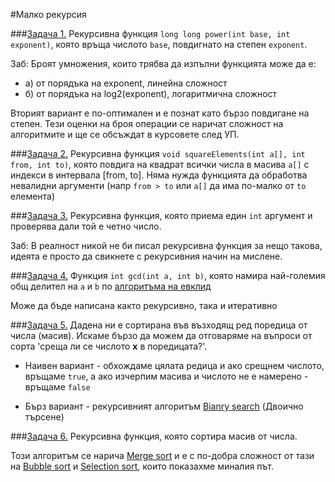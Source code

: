 #Малко рекурсия

###[Задача 1.]()
Рекурсивна функция `long long power(int base, int exponent)`, която връща числото `base`, повдигнато на степен `exponent`.

Заб: Броят умножения, които трябва да изпълни функцията може да е:
* a) от порядъка на exponent, линейна сложност
* б) от порядъка на log2(exponent), логаритмична сложност

Вторият вариант е по-оптимален и е познат като бързо повдигане на степен. Тези оценки на броя операции се наричат сложност на алгоритмите и ще се обсъждат в курсовете след УП.



###[Задача 2.]()
Рекурсивна функция `void squareElements(int a[], int from, int to)`, която повдига на квадрат всички числа в масива `а[]` с индекси в интервала [from, to]. Няма нужда функцията да обработва невалидни аргументи (напр `from > to` или `a[]` да има по-малко от `to` елемента)



###[Задача 3.]()
Рекурсивна функция, която приема един `int` аргумент и проверява дали той е четно число.

Заб: В реалност никой не би писал рекурсивна функция за нещо такова, идеята е просто да свикнете с рекурсивния начин на мислене.



###[Задача 4.](gcd.cpp)
Функция `int gcd(int a, int b)`, която намира най-голeмия общ делител на `a` и `b` по [алгоритъма на евклид](https://en.wikipedia.org/wiki/Euclidean_algorithm)

Може да бъде написана както рекурсивно, така и итеративно



###[Задача 5.](binarySearch.cpp)
Дадена ни е сортирана във възходящ ред поредица от числа (масив). Искаме бързо да можем да отговаряме на въпроси от сорта 'среща ли се числото __x__ в поредицата?'.

* Наивен вариант - обхождаме цялата редица и ако срещнем числото, връщаме `true`, а ако изчерпим масива и числото не е намерено - връщаме `false`

* Бърз вариант - рекурсивният алгоритъм [Bianry search](https://en.wikipedia.org/wiki/Binary_search_algorithm) (Двоично търсене)



###[Задача 6.](mergeSort.cpp)
Рекурсивна функция, която сортира масив от числа.

Този алгоритъм се нарича [Merge sort](https://en.wikipedia.org/wiki/Merge_sort) и е с по-добра сложност от тази на [Bubble sort](https://en.wikipedia.org/wiki/Bubble_sort) и [Selection sort](https://en.wikipedia.org/wiki/Selection_sort), които показахме миналия път.

